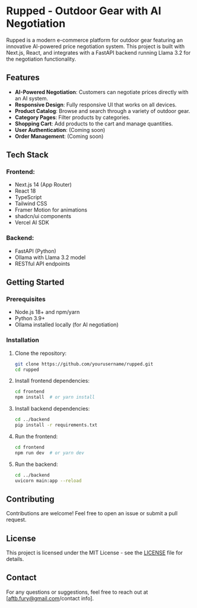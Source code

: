# Rupped - Outdoor Gear with AI Negotiation

Rupped is a modern e-commerce platform for outdoor gear featuring an innovative AI-powered price negotiation system. This project is built with Next.js, React, and integrates with a FastAPI backend running Llama 3.2 for the negotiation functionality.

## Features

- **AI-Powered Negotiation**: Customers can negotiate prices directly with an AI system.
- **Responsive Design**: Fully responsive UI that works on all devices.
- **Product Catalog**: Browse and search through a variety of outdoor gear.
- **Category Pages**: Filter products by categories.
- **Shopping Cart**: Add products to the cart and manage quantities.
- **User Authentication**: (Coming soon)
- **Order Management**: (Coming soon)

## Tech Stack

### Frontend:
- Next.js 14 (App Router)
- React 18
- TypeScript
- Tailwind CSS
- Framer Motion for animations
- shadcn/ui components
- Vercel AI SDK

### Backend:
- FastAPI (Python)
- Ollama with Llama 3.2 model
- RESTful API endpoints

## Getting Started

### Prerequisites
- Node.js 18+ and npm/yarn
- Python 3.9+
- Ollama installed locally (for AI negotiation)

### Installation

1. Clone the repository:

   ```bash
   git clone https://github.com/yourusername/rupped.git
   cd rupped
   ```

2. Install frontend dependencies:

   ```bash
   cd frontend
   npm install  # or yarn install
   ```

3. Install backend dependencies:

   ```bash
   cd ../backend
   pip install -r requirements.txt
   ```

4. Run the frontend:

   ```bash
   cd frontend
   npm run dev  # or yarn dev
   ```

5. Run the backend:

   ```bash
   cd ../backend
   uvicorn main:app --reload
   ```

## Contributing

Contributions are welcome! Feel free to open an issue or submit a pull request.

## License

This project is licensed under the MIT License - see the [LICENSE](LICENSE) file for details.

## Contact

For any questions or suggestions, feel free to reach out at [aftb.fury@gmail.com/contact info].

